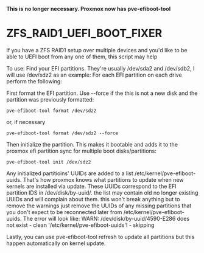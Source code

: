 **This is no longer necessary. Proxmox now has pve-efiboot-tool**

# ZFS_RAID1_UEFI_BOOT_FIXER
If you have a ZFS RAID1 setup over multiple devices and you'd like to be able to UEFI boot from any one of them, this script may help

To use:
Find your EFI partitions. They're usually /dev/sda2 and /dev/sdb2, I will use /dev/sdz2 as an example:
For each EFI partition on each drive perform the following:

First format the EFI partition. Use --force if the this is not a new disk and the partition was previously formatted:

	pve-efiboot-tool format /dev/sdz2

or, if necessary

	pve-efiboot-tool format /dev/sdz2 --force

Then initialize the partition. This makes it bootable and adds it to the proxmox efi partition sync for multiple boot disks/partitions:

	pve-efiboot-tool init /dev/sdz2

Any initialized partitioins' UUIDs are added to a list /etc/kernel/pve-efiboot-uuids. That's how proxmox knows what partitions to update when new kernels are installed via update. These UUIDs correspond to the EFI partition IDS in /dev/disk/by-uuid/. the list may contain old no longer existing UUIDs and will complain about them. this won't break anything but to remove the warnings just remove the UUIDs of any missing partitions that you don't expect to be reconnected later from /etc/kernel/pve-efiboot-uuids. The error will look like: 
	WARN: /dev/disk/by-uuid/4590-E286 does not exist - clean '/etc/kernel/pve-efiboot-uuids'! - skipping

Lastly, you can use pve-efiboot-tool refresh to update all partitions but this happen automatically on kernel update.

